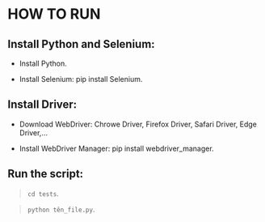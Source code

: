 # HOW TO RUN
## Install Python and Selenium:
  - Install Python.

  - Install Selenium: pip install Selenium.


## Install Driver:

  - Download WebDriver: Chrowe Driver, Firefox Driver, Safari Driver, Edge Driver,...
	
  - Install WebDriver Manager: pip install webdriver_manager.


## Run the script:

  > `cd tests`.

  > `python tên_file.py`. 
